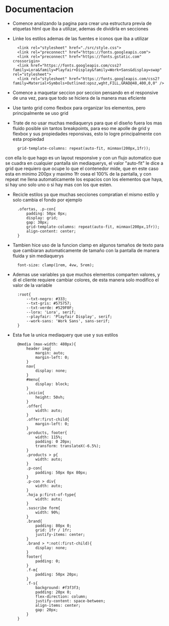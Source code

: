 # Documentacion

- Comence analizando la pagina para crear una estructura previa de etquetas html que iba a utilizar, ademas de dividirla en secciones

- Linke los estilos ademas de las fuentes e iconos que iba a utilizar

        <link rel="stylesheet" href="./src/style.css">
        <link rel="preconnect" href="https://fonts.googleapis.com">
        <link rel="preconnect" href="https://fonts.gstatic.com" crossorigin>
        <link href="https://fonts.googleapis.com/css2?family=Lora&family=Playfair+Display&family=Work+Sans&display=swap" rel="stylesheet">
        <link rel="stylesheet" href="https://fonts.googleapis.com/css2?family=Material+Symbols+Outlined:opsz,wght,FILL,GRAD@48,400,0,0" />

- Comence a maquetar seccion por seccion pensando en el responsive de una vez, para que todo se hiciera de la manera mas eficiente

- Use tanto grid como flexbox para organizar los elementos, pero principalmente se uso grid

- Trate de no usar muchas mediaquerys para que el diseño fuera los mas fluido posible sin tantos breakpoints, para eso me apolle de grid y flexbox y sus propiedades reponsivas, esto lo logre principalmente con esta propiedad

        grid-template-columns: repeat(auto-fit, minmax(200px,1fr));

con ella lo que hago es un layout responsive y con un flujo automatico que se cuadra en cualquier pantalla sin mediaquerys, el valor "auto-fit" le dice a grid que requiero que ocupe lo que el contenedor mide, que en este caso esta en minimo 200px y maximo 1fr osea el 100% de la pantalla, y con repeat me llena automaticamente los espacios con los elementos que haya, si hay uno solo uno o si hay mas con los que esten.

- Recicle estilos ya que muchas secciones compratian el mismo estilo y solo cambia el fondo por ejemplo

        .ofertas, .p-con{
            padding: 50px 0px;
            display: grid;
            gap: 30px;
            grid-template-columns: repeat(auto-fit, minmax(200px,1fr));
            align-content: center;
        }

- Tambien hice uso de la funcion clamp en algunos tamaños de texto para que cambiaran automaticamente de tamaño con la pantalla de manera fluida y sin mediaquerys

        font-size: clamp(1rem, 4vw, 5rem);

- Ademas use variables ya que muchos elementos comparten valores, y di el cliente requiere cambiar colores, de esta manera solo modifico el valor de la variable

        :root{
            --txt-negro: #333;
            --txt-gris: #575757;
            --txt-verde: #529F0F;
            --lora: 'Lora', serif;
            --playfair: 'Playfair Display', serif;
            --work-sans: 'Work Sans', sans-serif;
        }

- Esta fue la unica mediaquery que use y sus estilos

        @media (max-width: 480px){
            header img{
                margin: auto;
                margin-left: 0;
            }
            nav{
                display: none;
            }
            #menu{
                display: block;
            }
            .inicio{
                height: 50vh;
            }
            .offer{
                width: auto;
            }
            .offer:first-child{
                margin-left: 0;
            }
            .products, footer{
                width: 115%;
                padding: 0 20px;
                transform: translateX(-6.5%);
            }
            .products > p{
                width: auto;
            }
            .p-con{
                padding: 50px 0px 80px;
            }
            .p-con > div{
                width: auto;
            }
            .hoja p:first-of-type{
                width: auto;
            }
            .suscribe form{
                width: 90%;
            }
            .brand{
                padding: 80px 0;
                grid: 1fr / 1fr;
                justify-items: center;
            }
            .brand > *:not(:first-child){
                display: none;
            }
            footer{
                padding: 0;
            }
            .f-m{
                padding: 50px 20px;
            }
            .f-s{
                background: #f3f3f3;
                padding: 20px 0;
                flex-direction: column;
                justify-content: space-between;
                align-items: center;
                gap: 20px;
            }
        }